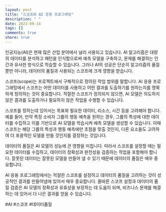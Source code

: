 ```yaml
---
layout: post
title: "스코프와 AI 응용 프로그래밍"
description: " "
date: 2023-09-14
tags: []
comments: true
share: true
---
```


인공지능(AI)은 현재 많은 산업 분야에서 널리 사용되고 있습니다. AI 알고리즘은 대량의 데이터를 분석하고 패턴을 인식함으로써 예측 모델을 구축하고, 문제를 해결하는 인간과 유사한 방식으로 학습할 수 있습니다. 그러나 AI의 성공은 단순히 알고리즘의 품질뿐만 아니라, 데이터의 품질과 사용되는 스코프에 크게 영향을 받습니다.

스코프(scope)는 프로젝트에서 구체적으로 정의된 작업 범위를 말합니다. AI 응용 프로그래밍에서 스코프는 어떤 데이터를 사용하고 어떤 결과를 도출하기를 원하는지를 명확하게 정의하는 것이 중요합니다. 적절한 스코프가 정의되지 않으면, AI 모델은 의도하지 않은 결과를 도출하거나 필요하지 않은 작업을 수행할 수 있습니다.

스코프를 정하는데 있어서는 목표와 필요한 데이터, 리소스, 시간 등을 고려해야 합니다. 예를 들어, 만약 특정 소비자 그룹의 행동 예측을 원하는 경우, 그룹의 특성에 대한 데이터를 수집하고 이를 기반으로 AI 모델을 학습시켜 예측 모델을 생성할 수 있습니다. 이때 스코프는 해당 그룹의 특성과 행동 예측에만 초점을 맞출 것인지, 다른 요소들도 고려하여 더 포괄적인 모델을 만들 것인지를 결정하는 것입니다.

데이터의 품질은 AI 모델의 성능에 큰 영향을 미칩니다. 따라서 스코프를 설정할 때는 필요한 데이터를 수집하고, 데이터의 정확성과 완전성을 검증하는 작업을 포함해야 합니다. 잘못된 데이터는 잘못된 모델을 만들어 낼 수 있기 때문에 데이터의 품질은 매우 중요합니다.

AI 응용 프로그래밍에서는 적절한 스코프를 설정하고 데이터의 품질을 고려하는 것이 성공적인 결과를 만들어냄에 있어서 매우 중요합니다. 올바른 스코프 설정과 데이터의 품질 검증은 AI 모델의 정확성과 유효성을 보장하는 데 도움이 되며, 비즈니스 문제를 해결하는 데 있어서 더 나은 결과를 얻을 수 있습니다.

#AI #스코프 #데이터품질
